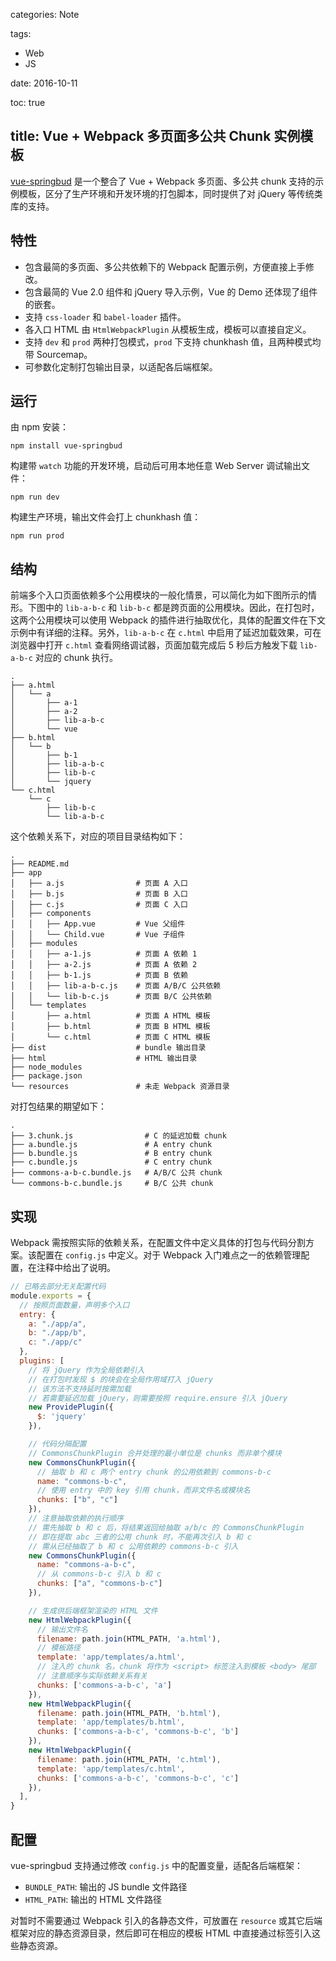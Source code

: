 categories: Note

tags:

- Web
- JS

date: 2016-10-11

toc: true

title: Vue + Webpack 多页面多公共 Chunk 实例模板
---

[vue-springbud](https://github.com/doodlewind/vue-springbud) 是一个整合了 Vue + Webpack 多页面、多公共 chunk 支持的示例模板，区分了生产环境和开发环境的打包脚本，同时提供了对 jQuery 等传统类库的支持。

<!--more-->

## 特性
* 包含最简的多页面、多公共依赖下的 Webpack 配置示例，方便直接上手修改。
* 包含最简的 Vue 2.0 组件和 jQuery 导入示例，Vue 的 Demo 还体现了组件的嵌套。
* 支持 `css-loader` 和 `babel-loader` 插件。
* 各入口 HTML 由 `HtmlWebpackPlugin` 从模板生成，模板可以直接自定义。
* 支持 `dev` 和 `prod` 两种打包模式，`prod` 下支持 chunkhash 值，且两种模式均带 Sourcemap。
* 可参数化定制打包输出目录，以适配各后端框架。


## 运行
由 npm 安装：

``` text
npm install vue-springbud
```

构建带 `watch` 功能的开发环境，启动后可用本地任意 Web Server 调试输出文件：

``` text
npm run dev
```

构建生产环境，输出文件会打上 chunkhash 值：

``` text
npm run prod
```


## 结构
前端多个入口页面依赖多个公用模块的一般化情景，可以简化为如下图所示的情形。下图中的 `lib-a-b-c` 和 `lib-b-c` 都是跨页面的公用模块。因此，在打包时，这两个公用模块可以使用 Webpack 的插件进行抽取优化，具体的配置文件在下文示例中有详细的注释。另外，`lib-a-b-c` 在 `c.html` 中启用了延迟加载效果，可在浏览器中打开 `c.html` 查看网络调试器，页面加载完成后 5 秒后方触发下载 `lib-a-b-c` 对应的 chunk 执行。

``` text
.
├── a.html
│   └── a
│       ├── a-1
│       ├── a-2
│       ├── lib-a-b-c
│       └── vue
├── b.html
│   └── b
│       ├── b-1
│       ├── lib-a-b-c
│       ├── lib-b-c
│       └── jquery
└── c.html
    └── c
        ├── lib-b-c
        └── lib-a-b-c
```

这个依赖关系下，对应的项目目录结构如下：

``` text
.
├── README.md
├── app
│   ├── a.js                # 页面 A 入口
│   ├── b.js                # 页面 B 入口
│   ├── c.js                # 页面 C 入口
│   ├── components
│   │   ├── App.vue         # Vue 父组件
│   │   └── Child.vue       # Vue 子组件
│   ├── modules
│   │   ├── a-1.js          # 页面 A 依赖 1
│   │   ├── a-2.js          # 页面 A 依赖 2
│   │   ├── b-1.js          # 页面 B 依赖
│   │   ├── lib-a-b-c.js    # 页面 A/B/C 公共依赖
│   │   └── lib-b-c.js      # 页面 B/C 公共依赖
│   └── templates
│       ├── a.html          # 页面 A HTML 模板
│       ├── b.html          # 页面 B HTML 模板
│       └── c.html          # 页面 C HTML 模板
├── dist                    # bundle 输出目录
├── html                    # HTML 输出目录
├── node_modules
├── package.json
└── resources               # 未走 Webpack 资源目录
```

对打包结果的期望如下：

``` text
.
├── 3.chunk.js                # C 的延迟加载 chunk
├── a.bundle.js               # A entry chunk
├── b.bundle.js               # B entry chunk
├── c.bundle.js               # C entry chunk
├── commons-a-b-c.bundle.js   # A/B/C 公共 chunk
└── commons-b-c.bundle.js     # B/C 公共 chunk
```


## 实现
Webpack 需按照实际的依赖关系，在配置文件中定义具体的打包与代码分割方案。该配置在 `config.js` 中定义。对于 Webpack 入门难点之一的依赖管理配置，在注释中给出了说明。

``` js
// 已略去部分无关配置代码
module.exports = {
  // 按照页面数量，声明多个入口
  entry: {
    a: "./app/a",
    b: "./app/b",
    c: "./app/c"
  },
  plugins: [
    // 将 jQuery 作为全局依赖引入
    // 在打包时发现 $ 的块会在全局作用域打入 jQuery
    // 该方法不支持延时按需加载
    // 若需要延迟加载 jQuery，则需要按照 require.ensure 引入 jQuery
    new ProvidePlugin({
      $: 'jquery'
    }),

    // 代码分隔配置
    // CommonsChunkPlugin 合并处理的最小单位是 chunks 而非单个模块
    new CommonsChunkPlugin({
      // 抽取 b 和 c 两个 entry chunk 的公用依赖到 commons-b-c
      name: "commons-b-c",
      // 使用 entry 中的 key 引用 chunk，而非文件名或模块名
      chunks: ["b", "c"]
    }),
    // 注意抽取依赖的执行顺序
    // 需先抽取 b 和 c 后，将结果返回给抽取 a/b/c 的 CommonsChunkPlugin
    // 即在提取 abc 三者的公用 chunk 时，不能再次引入 b 和 c
    // 需从已经抽取了 b 和 c 公用依赖的 commons-b-c 引入
    new CommonsChunkPlugin({
      name: "commons-a-b-c",
      // 从 commons-b-c 引入 b 和 c
      chunks: ["a", "commons-b-c"]
    }),

    // 生成供后端框架渲染的 HTML 文件
    new HtmlWebpackPlugin({
      // 输出文件名
      filename: path.join(HTML_PATH, 'a.html'),
      // 模板路径
      template: 'app/templates/a.html',
      // 注入的 chunk 名，chunk 将作为 <script> 标签注入到模板 <body> 尾部
      // 注意顺序与实际依赖关系有关
      chunks: ['commons-a-b-c', 'a']
    }),
    new HtmlWebpackPlugin({
      filename: path.join(HTML_PATH, 'b.html'),
      template: 'app/templates/b.html',
      chunks: ['commons-a-b-c', 'commons-b-c', 'b']
    }),
    new HtmlWebpackPlugin({
      filename: path.join(HTML_PATH, 'c.html'),
      template: 'app/templates/c.html',
      chunks: ['commons-a-b-c', 'commons-b-c', 'c']
    }),
  ],
}
```


## 配置
vue-springbud 支持通过修改 `config.js` 中的配置变量，适配各后端框架：

* `BUNDLE_PATH`: 输出的 JS bundle 文件路径
* `HTML_PATH`: 输出的 HTML 文件路径

对暂时不需要通过 Webpack 引入的各静态文件，可放置在 `resource` 或其它后端框架对应的静态资源目录，然后即可在相应的模板 HTML 中直接通过标签引入这些静态资源。

